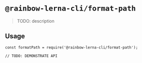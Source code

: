 # `@rainbow-lerna-cli/format-path`

> TODO: description

## Usage

```
const formatPath = require('@rainbow-lerna-cli/format-path');

// TODO: DEMONSTRATE API
```
